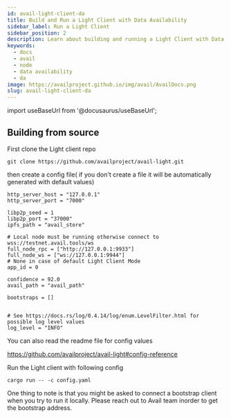 ```yaml
---
id: avail-light-client-da
title: Build and Run a Light Client with Data Availability
sidebar_label: Run a Light Client
sidebar_position: 2
description: Learn about building and running a Light Client with Data Availability
keywords:
  - docs
  - avail
  - node
  - data availability
  - da
image: https://availproject.github.io/img/avail/AvailDocs.png
slug: avail-light-client-da
---
```

import useBaseUrl from '@docusaurus/useBaseUrl';

## Building from source

First clone the Light client repo 

```
git clone https://github.com/availproject/avail-light.git
```

then create a config file( if you don't create a file it will be automatically generated with default values)

```
http_server_host = "127.0.0.1"
http_server_port = "7000"

libp2p_seed = 1
libp2p_port = "37000"
ipfs_path = "avail_store"

# Local node must be running otherwise connect to wss://testnet.avail.tools/ws
full_node_rpc = ["http://127.0.0.1:9933"]
full_node_ws = ["ws://127.0.0.1:9944"]
# None in case of default Light Client Mode
app_id = 0

confidence = 92.0
avail_path = "avail_path"

bootstraps = []


# See https://docs.rs/log/0.4.14/log/enum.LevelFilter.html for possible log level values
log_level = "INFO"
```

You can also read the readme file for config values

https://github.com/availproject/avail-light#config-reference


Run the Light client with following config
```
cargo run -- -c config.yaml
```

One thing to note is that you might be asked to connect a bootstrap client when you try to run it locally. 
Please reach out to Avail team inorder to get the bootstrap address. 
